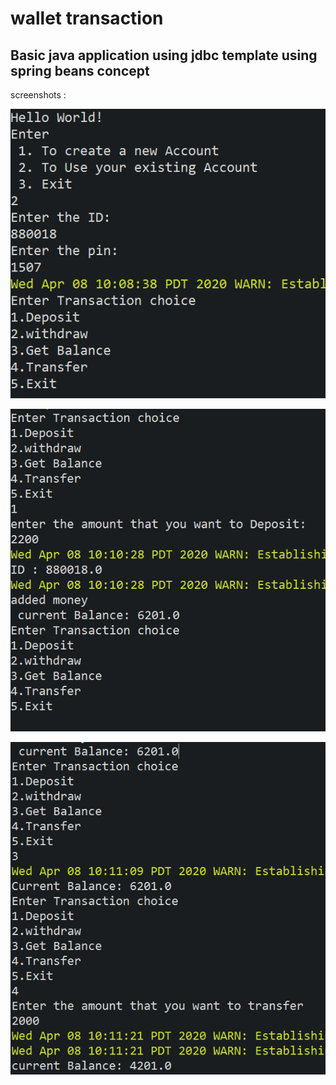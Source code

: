 <h1>wallet transaction</h1>

<h2>Basic java application using jdbc template using spring beans concept</h2>

screenshots :

![pic 1](screenshots/1.PNG)

![pic 2](screenshots/2.PNG)

![pic 3](screenshots/3.PNG)

